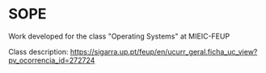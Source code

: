 # SOPE
Work developed for the class "Operating Systems" at MIEIC-FEUP

Class description: 
https://sigarra.up.pt/feup/en/ucurr_geral.ficha_uc_view?pv_ocorrencia_id=272724
